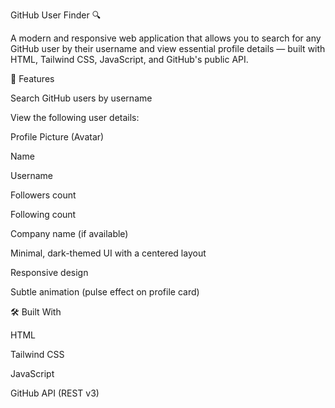 GitHub User Finder 🔍

A modern and responsive web application that allows you to search for any GitHub user by their username and view essential profile details — built with HTML, Tailwind CSS, JavaScript, and GitHub's public API.

🚀 Features

Search GitHub users by username

View the following user details:

Profile Picture (Avatar)

Name

Username

Followers count

Following count

Company name (if available)

Minimal, dark-themed UI with a centered layout

Responsive design

Subtle animation (pulse effect on profile card)

🛠️ Built With

HTML

Tailwind CSS

JavaScript

GitHub API (REST v3)

